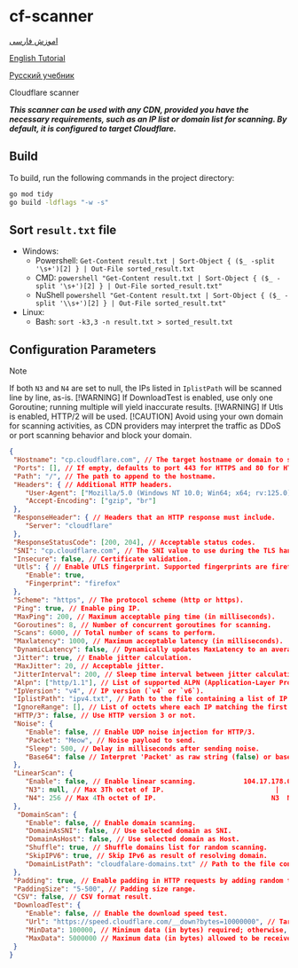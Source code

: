 # cf-scanner

[اموزش فارسی](/tutorial/FA.md)

[English Tutorial](/tutorial/EN.md)

[Русский учебник](/tutorial/RU.md)

Cloudflare scanner

***This scanner can be used with any CDN, provided you have the necessary requirements, such as an IP list or domain list for scanning. By default, it is configured to target Cloudflare.***

## Build

To build, run the following commands in the project directory:

```sh
go mod tidy
go build -ldflags "-w -s"
```

## Sort `result.txt` file

- Windows:
  - Powershell: `Get-Content result.txt | Sort-Object { ($_ -split '\s+')[2] } | Out-File sorted_result.txt`
  - CMD: `powershell "Get-Content result.txt | Sort-Object { ($_ -split '\s+')[2] } | Out-File sorted_result.txt"`
  - NuShell `powershell "Get-Content result.txt | Sort-Object { ($_ -split '\\s+')[2] } | Out-File sorted_result.txt"`
- Linux:
  - Bash: `sort -k3,3 -n result.txt > sorted_result.txt`

## Configuration Parameters

> [!NOTE]
> If both `N3` and `N4` are set to null, the IPs listed in `IplistPath` will be scanned line by line, as-is.
> [!WARNING]
> If DownloadTest is enabled, use only one Goroutine; running multiple will yield inaccurate results.
> [!WARNING]
> If Utls is enabled, HTTP/2 will be used.
> [!CAUTION]
> Avoid using your own domain for scanning activities, as CDN providers may interpret the traffic as DDoS or port scanning behavior and block your domain.

```json
{
 "Hostname": "cp.cloudflare.com", // The target hostname or domain to scan.
 "Ports": [], // If empty, defaults to port 443 for HTTPS and 80 for HTTP.
 "Path": "/", // The path to append to the hostname.
 "Headers": { // Additional HTTP headers.
    "User-Agent": ["Mozilla/5.0 (Windows NT 10.0; Win64; x64; rv:125.0)"],
    "Accept-Encoding": ["gzip", "br"]
 },
 "ResponseHeader": { // Headers that an HTTP response must include.
    "Server": "cloudflare"
 },
 "ResponseStatusCode": [200, 204], // Acceptable status codes.
 "SNI": "cp.cloudflare.com", // The SNI value to use during the TLS handshake.
 "Insecure": false, // Certificate validation.
 "Utls": { // Enable UTLS fingerprint. Supported fingerprints are firefox, edge, chrome, 360 and ios.
    "Enable": true,
    "Fingerprint": "firefox"
 },
 "Scheme": "https", // The protocol scheme (http or https).
 "Ping": true, // Enable ping IP.
 "MaxPing": 200, // Maximum acceptable ping time (in milliseconds).
 "Goroutines": 8, // Number of concurrent goroutines for scanning.
 "Scans": 6000, // Total number of scans to perform.
 "Maxlatency": 1000, // Maximum acceptable latency (in milliseconds).
 "DynamicLatency": false, // Dynamically updates MaxLatency to an average latency during runtime.
 "Jitter": true, // Enable jitter calculation.
 "MaxJitter": 20, // Acceptable jitter.
 "JitterInterval": 200, // Sleep time interval between jitter calculations (in milliseconds).
 "Alpn": ["http/1.1"], // List of supported ALPN (Application-Layer Protocol Negotiation) protocols.
 "IpVersion": "v4", // IP version (`v4` or `v6`).
 "IplistPath": "ipv4.txt", // Path to the file containing a list of IP addresses (e.g., `ipv4.txt`).
 "IgnoreRange": [], // List of octets where each IP matching the first octet will be ignored. (e.g., `["172", "104"]`).
 "HTTP/3": false, // Use HTTP version 3 or not.
 "Noise": {
    "Enable": false, // Enable UDP noise injection for HTTP/3.
    "Packet": "Meow", // Noise payload to send.
    "Sleep": 500, // Delay in milliseconds after sending noise.
    "Base64": false // Interpret 'Packet' as raw string (false) or base64-encoded bytes (true).
 },
 "LinearScan": {
    "Enable": false, // Enable linear scanning.            104.17.178.0
    "N3": null, // Max 3Th octet of IP.                            |  |
    "N4": 256 // Max 4Th octet of IP.                             N3  N4
 },
  "DomainScan": {
    "Enable": false, // Enable domain scanning.
    "DomainAsSNI": false, // Use selected domain as SNI.
    "DomainAsHost": false, // Use selected domain as Host.
    "Shuffle": true, // Shuffle domains list for random scanning.
    "SkipIPV6": true, // Skip IPv6 as result of resolving domain.
    "DomainListPath": "cloudfalare-domains.txt" // Path to the file containing a list of domains
 },
 "Padding": true, // Enable padding in HTTP requests by adding random text as cookies. This helps eliminate fixed-size requests, enhancing security and privacy.
 "PaddingSize": "5-500", // Padding size range.
 "CSV": false, // CSV format result.
 "DownloadTest": {
    "Enable": false, // Enable the download speed test.
    "Url": "https://speed.cloudflare.com/__down?bytes=10000000", // Target URL for download.
    "MinData": 100000, // Minimum data (in bytes) required; otherwise, mark as JAMMED.
    "MaxData": 5000000 // Maximum data (in bytes) allowed to be received.
 }
}
```
